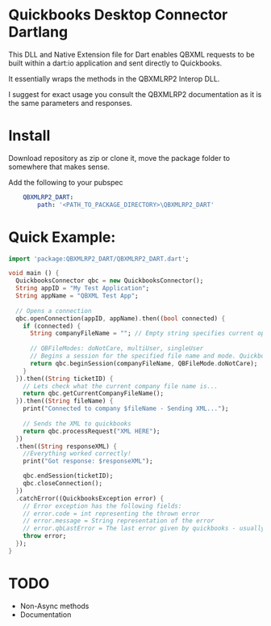 Quickbooks Desktop Connector Dartlang
=====================================

This DLL and Native Extension file for Dart enables QBXML requests to be built within a dart:io application and sent directly to Quickbooks. 


It essentially wraps the methods in the QBXMLRP2 Interop DLL.

I suggest for exact usage you consult the QBXMLRP2 documentation as it is the same parameters and responses.


Install
=======

Download repository as zip or clone it, move the package folder to somewhere that makes sense.

Add the following to your pubspec

```yaml
    QBXMLRP2_DART: 
        path: '<PATH_TO_PACKAGE_DIRECTORY>\QBXMLRP2_DART'
```

Quick Example:
==============

```dart
import 'package:QBXMLRP2_DART/QBXMLRP2_DART.dart';

void main () {
  QuickbooksConnector qbc = new QuickbooksConnector();
  String appID = "My Test Application";
  String appName = "QBXML Test App";
  
  // Opens a connection
  qbc.openConnection(appID, appName).then((bool connected) {
    if (connected) {
      String companyFileName = ""; // Empty string specifies current open file.
      
      // QBFileModes: doNotCare, multiUser, singleUser
      // Begins a session for the specified file name and mode. Quickbooks *will* prompt for authorization
      return qbc.beginSession(companyFileName, QBFileMode.doNotCare);
    }
  }).then((String ticketID) {
    // Lets check what the current company file name is... 
    return qbc.getCurrentCompanyFileName();
  }).then((String fileName) { 
    print("Connected to company $fileName - Sending XML...");
    
    // Sends the XML to quickbooks
    return qbc.processRequest("XML HERE");
  })
  .then((String responseXML) {
    //Everything worked correctly!
    print("Got response: $responseXML");

    qbc.endSession(ticketID);
    qbc.closeConnection();
  })
  .catchError((QuickbooksException error) { 
    // Error exception has the following fields:
    // error.code = int representing the thrown error
    // error.message = String representation of the error
    // error.qbLastError = The last error given by quickbooks - usually more detailed and helpful for debugging
    throw error;
  });
}
```

TODO
====
 
- Non-Async methods
- Documentation
